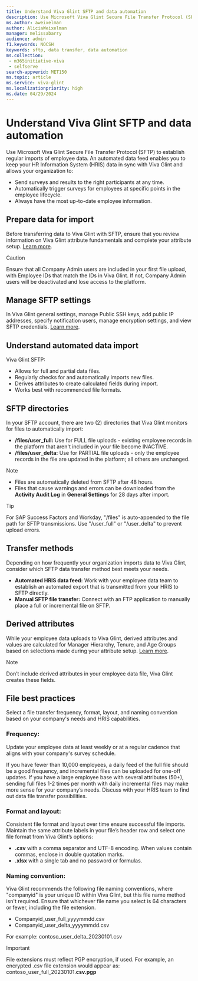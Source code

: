 ```yaml
---
title: Understand Viva Glint SFTP and data automation
description: Use Microsoft Viva Glint Secure File Transfer Protocol (SFTP) to establish regular imports of employee data.
ms.author: aweixelman
author: AliciaWeixelman
manager: melissabarry
audience: admin
f1.keywords: NOCSH
keywords: sftp, data transfer, data automation
ms.collection: 
 - m365initiative-viva
 - selfserve
search-appverid: MET150
ms.topic: article
ms.service: viva-glint
ms.localizationpriority: high
ms.date: 04/29/2024
---
```


# Understand Viva Glint SFTP and data automation

Use Microsoft Viva Glint Secure File Transfer Protocol (SFTP) to establish regular imports of employee data. An automated data feed enables you to keep your HR Information System (HRIS) data in sync with Viva Glint and allows your organization to:

- Send surveys and results to the right participants at any time.
- Automatically trigger surveys for employees at specific points in the employee lifecycle.
- Always have the most up-to-date employee information.

## Prepare data for import

Before transferring data to Viva Glint with SFTP, ensure that you review information on Viva Glint attribute fundamentals and complete your attribute setup. [Learn more](https://go.microsoft.com/fwlink/?linkid=2240826).

> [!CAUTION]
> Ensure that all Company Admin users are included in your first file upload, with Employee IDs that match the IDs in Viva Glint. If not, Company Admin users will be deactivated and lose access to the platform.

## Manage SFTP settings

In Viva Glint general settings, manage Public SSH keys, add public IP addresses, specify notification users, manage encryption settings, and view SFTP credentials. [Learn more](https://go.microsoft.com/fwlink/?linkid=2247430).

## Understand automated data import

Viva Glint SFTP: 

- Allows for full and partial data files.
- Regularly checks for and automatically imports new files.
- Derives attributes to create calculated fields during import.
- Works best with recommended file formats.

## SFTP directories

In your SFTP account, there are two (2) directories that Viva Glint monitors for files to automatically import:

- **/files/user_full:** Use for FULL file uploads - existing employee records in the platform that aren't included in your file become INACTIVE.
- **/files/user_delta:** Use for PARTIAL file uploads - only the employee records in the file are updated in the platform; all others are unchanged.

> [!NOTE]
> - Files are automatically deleted from SFTP after 48 hours.
> - Files that cause warnings and errors can be downloaded from the **Activity Audit Log** in **General Settings** for 28 days after import.

> [!TIP]
> For SAP Success Factors and Workday, "/files" is auto-appended to the file path for SFTP transmissions. Use "/user_full" or "/user_delta" to prevent upload errors.

## Transfer methods

Depending on how frequently your organization imports data to Viva Glint, consider which SFTP data transfer method best meets your needs.

- **Automated HRIS data feed:** Work with your employee data team to establish an automated export that is transmitted from your HRIS to SFTP directly.
- **Manual SFTP file transfer:** Connect with an FTP application to manually place a full or incremental file on SFTP.

## Derived attributes

While your employee data uploads to Viva Glint, derived attributes and values are calculated for Manager Hierarchy, Tenure, and Age Groups based on selections made during your attribute setup. [Learn more](send-employee-attributes.md).

> [!NOTE]
> Don’t include derived attributes in your employee data file, Viva Glint creates these fields.

## File best practices

Select a file transfer frequency, format, layout, and naming convention based on your company's needs and HRIS capabilities.

### Frequency:

Update your employee data at least weekly or at a regular cadence that aligns with your company's survey schedule.  

If you have fewer than 10,000 employees, a daily feed of the full file should be a good frequency, and incremental files can be uploaded for one-off updates. If you have a large employee base with several attributes (50+), sending full files 1-2 times per month with daily incremental files may make more sense for your company’s needs. Discuss with your HRIS team to find out data file transfer possibilities.

### Format and layout:

Consistent file format and layout over time ensure successful file imports. Maintain the same attribute labels in your file’s header row and select one file format from Viva Glint’s options:

- **.csv** with a comma separator and UTF-8 encoding. When values contain commas, enclose in double quotation marks.
- **.xlsx** with a single tab and no password or formulas.

### Naming convention:

Viva Glint recommends the following file naming conventions, where "companyid" is your unique ID within Viva Glint, but this file name method isn't required. Ensure that whichever file name you select is 64 characters or fewer, including the file extension.

- Companyid_user_full_yyyymmdd.csv
- Companyid_user_delta_yyyymmdd.csv

For example: contoso_user_delta_20230101.csv

> [!IMPORTANT]
> File extensions must reflect PGP encryption, if used. For example, an encrypted .csv file extension would appear as: contoso_user_full_20230101.**csv.pgp**
